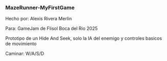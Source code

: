 ### MazeRunner-MyFirstGame

Hecho por: Alexis Rivera Merlin

Para: GameJam de Flisol Boca del Rio 2025

Prototipo de un Hide And Seek, solo la IA del enemigo y controles basicos de movimiento

Caminar: W/A/S/D

